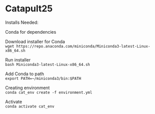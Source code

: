 # Catapult25

Installs Needed:

Conda for dependencies  

Download installer for Conda  
`wget https://repo.anaconda.com/miniconda/Miniconda3-latest-Linux-x86_64.sh`

Run installer  
`bash Miniconda3-latest-Linux-x86_64.sh`

Add Conda to path   
`export PATH=~/miniconda3/bin:$PATH`

Creating environment  
`conda cat_env create -f environment.yml`

Activate  
`conda activate cat_env`

